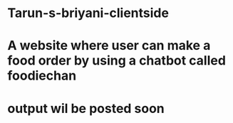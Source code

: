# Tarun-s-briyani-clientside

# A website where user can make a food order by using a chatbot called foodiechan

# output wil be posted soon
